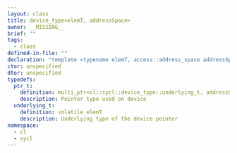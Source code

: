```yaml
---
layout: class
title: device_type<elemT, addressSpace>
owner: __MISSING__
brief: ""
tags:
  - class
defined-in-file: ""
declaration: "template <typename elemT, access::address_space addressSpace>\nstruct cl::sycl::device_type;"
ctor: unspecified
dtor: unspecified
typedefs:
  ptr_t:
    definition: multi_ptr<cl::sycl::device_type::underlying_t, addressSpace>
    description: Pointer type used on device
  underlying_t:
    definition: volatile elemT
    description: Underlying type of the device pointer
namespace:
  - cl
  - sycl
---
```

